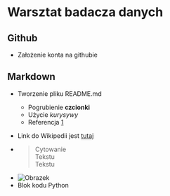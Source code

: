 # Warsztat badacza danych
## Github
* Założenie konta na githubie
## Markdown
* Tworzenie pliku README.md

  * Pogrubienie **czcionki**
  * Użycie _kurysywy_
  * Referencja [1]
  
[1]: www.google.com
  * Link do Wikipedii jest [tutaj](www.wikipedia.org)
  * >Cytowanie  
    Tekstu  
    Tekstu  
  * ![Obrazek](https://images.pexels.com/photos/417074/pexels-photo-417074.jpeg?fit=crop&h=1000&mark=https%3A%2F%2Fassets.imgix.net%2F~text%3Fbg%3D80000000%26txt%3DFree%2BStock%2BPhotos%26txtalign%3Dcenter%26txtclr%3Dfff%26txtfont%3DAvenir-Heavy%26txtpad%3D20%26txtsize%3D120%26w%3D1300&markalign=center%2Cmiddle&txt=pexels.com&txtalign=center&txtclr=eeffffff&txtfont=Avenir-Heavy&txtshad=10&txtsize=60&w=1500)
  * Blok kodu Python
